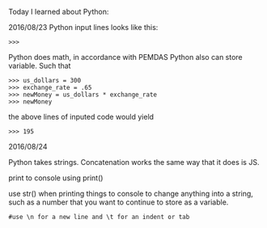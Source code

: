 Today I learned about Python:

2016/08/23
Python input lines looks like this:

```
>>>
```
Python does math, in accordance with PEMDAS
Python also can store variable.
Such that
```
>>> us_dollars = 300
>>> exchange_rate = .65
>>> newMoney = us_dollars * exchange_rate
>>> newMoney
```
the above lines of inputed code would yield
```
>>> 195
```
2016/08/24

Python takes strings. Concatenation works the same way that it does is JS.

print to console using print()

use str() when printing things to console to change anything into a string,
such as a number that you want to continue to store as a variable.
```
#use \n for a new line and \t for an indent or tab
```
